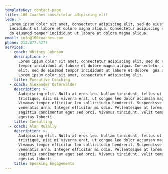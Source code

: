 ```yaml
---
templateKey: contact-page
title: 100 Coaches consectetur adipiscing elit
lede: >
  Lorem ipsum dolor sit amet, consectetur adipiscing elit, sed do eiusmod tempor
  incididunt ut labore et dolore magna aliqua. Consectetur adipiscing elit, sed
  do eiusmod tempor incididunt ut labore et dolore magna aliqua. 
email: info@100coaches.com
phone: 212.877.4277
services:
  - coach: Whitney Johnson
    description: >-
      Lorem ipsum dolor sit amet, consectetur adipiscing elit, sed do eiusmod
      tempor incididunt ut labore et dolore magna aliqua. Consectetur adipiscing
      elit, sed do eiusmod tempor incididunt ut labore et dolore  gna aliqua.
      Lorem ipsum dolor sit amet, consectetur adipiscing elit.
    title: Executive Coaching
  - coach: Alexander Osterwalder
    description: >-
      Aadipiscing elit. Nulla at eros leo. Nullam tincidunt, tellus ut ornare
      tristique, nisi mi viverra erat, ut congue leo dolor accumsan magna.
      Vivamus tempor efficitur leo sollicitudin hendrerit. Suspendisse sit amet
      venenatis urna. Integer efficitur mi odio. Pellentesque at lorem in ligula
      sagittis condimentum eget sed orci. Vivamus tincidunt, velit tempus
      egestas loborti.
    title: Consulting
  - coach: Alan Mulally
    description: >-
      Aadipiscing elit. Nulla at eros leo. Nullam tincidunt, tellus ut ornare
      tristique, nisi mi viverra erat, ut congue leo dolor accumsan magna.
      Vivamus tempor efficitur leo sollicitudin hendrerit. Suspendisse sit amet
      venenatis urna. Integer efficitur mi odio. Pellentesque at lorem in ligula
      sagittis condimentum eget sed orci. Vivamus tincidunt, velit tempus
      egestas loborti.
    title: Speaking Engagements
---
```



